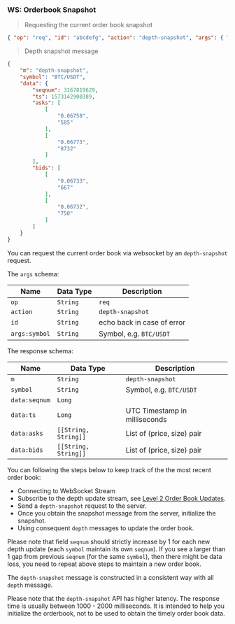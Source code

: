 ### WS: Orderbook Snapshot

> Requesting the current order book snapshot

```json
{ "op": "req", "id": "abcdefg", "action": "depth-snapshot", "args": { "symbol": "BTC/USDT" } }
```

> Depth snapshot message

```json
{
    "m": "depth-snapshot",
    "symbol": "BTC/USDT",
    "data": {
        "seqnum": 3167819629,
        "ts": 1573142900389,
        "asks": [
            [
                "0.06758",
                "585"
            ],
            [
                "0.06773",
                "8732"
            ]
        ],
        "bids": [
            [
                "0.06733",
                "667"
            ],
            [
                "0.06732",
                "750"
            ]
        ]
    }
}
```

You can request the current order book via websocket by an `depth-snapshot` request.

The `args` schema:

 Name          | Data Type           | Description
-------------- | ------------------- | -------------------------- 
 `op`          | `String`            | `req`
 `action`      | `String`            | `depth-snapshot`
 `id`          | `String`            | echo back in case of error
 `args:symbol` | `String`            | Symbol, e.g. `BTC/USDT`

The response schema:

 Name          | Data Type             | Description
-------------- | --------------------- | -----------------------------
 `m`           | `String`              | `depth-snapshot`
 `symbol`      | `String`              | Symbol, e.g. `BTC/USDT`  
 `data:seqnum` | `Long`                |
 `data:ts`     | `Long`                | UTC Timestamp in milliseconds
 `data:asks`   | `[[String, String]]`  | List of (price, size) pair
 `data:bids`   | `[[String, String]]`  | List of (price, size) pair

You can following the steps below to keep track of the the most recent order book:

* Connecting to WebSocket Stream
* Subscribe to the depth update stream, see [Level 2 Order Book Updates](#channel-level-2-order-book-updates).
* Send a `depth-snapshot` request to the server.
* Once you obtain the snapshot message from the server, initialize the snapshot.
* Using consequent `depth` messages to update the order book.

Please note that field `seqnum` should strictly increase by 1 for each new depth update (each `symbol` maintain its own `seqnum`). 
If you see a larger than 1 gap from previous `seqnum` (for the same `symbol`), then there might be data loss, 
you need to repeat above steps to maintain a new order book.

The `depth-snapshot` message is constructed in a consistent way with all `depth` message. 

Please note that the `depth-snapshot` API has higher latency. The response time is usually between 
1000 - 2000 milliseconds. It is intended to help you initialize the orderbook, not to be used to obtain 
the timely order book data. 
